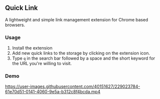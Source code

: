 ## Quick Link

A lightweight and simple link management extension for Chrome based browsers.

### Usage

1. Install the extension
2. Add new quick links to the storage by clicking on the extension icon.
3. Type `q` in the search bar followed by a space and the short keyword for the URL you're willing to visit.

### Demo

https://user-images.githubusercontent.com/40151627/229023784-61e70d51-0141-4060-9e5a-b312c8f4bcda.mp4

